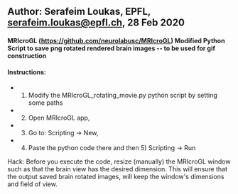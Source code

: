 ## Author: Serafeim Loukas, EPFL, serafeim.loukas@epfl.ch, 28 Feb 2020

#### MRIcroGL (https://github.com/neurolabusc/MRIcroGL) Modified Python Script to save png rotated rendered brain images -- to be used for gif construction

#### Instructions: 

- 1) Modify the MRIcroGL_rotating_movie.py python script by setting some paths 
- 2) Open MRIcroGL app, 
- 3) Go to: Scripting -> New, 
- 4) Paste the python code there and then 5) Scripting -> Run

Hack: Before you execute the code, resize (manually) the MRIcroGL window such as that the brain view has the desired dimension. This will ensure that the output saved brain rotated  images, will keep the window's dimensions and field of view.